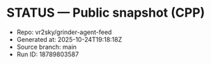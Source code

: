 # STATUS — Public snapshot (CPP)

- Repo: vr2sky/grinder-agent-feed
- Generated at: 2025-10-24T19:18:18Z
- Source branch: main
- Run ID: 18789803587

